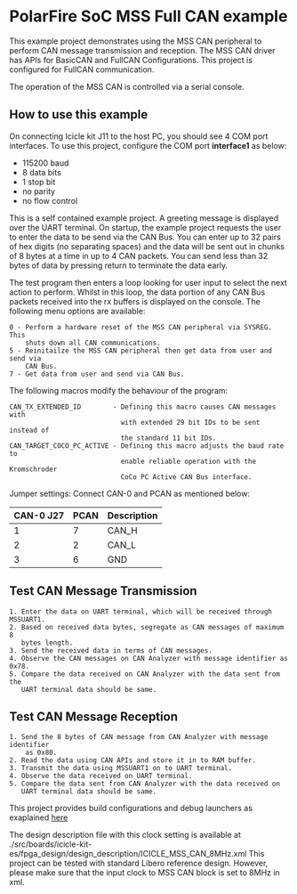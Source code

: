 # PolarFire SoC MSS Full CAN example

This example project demonstrates using the MSS CAN peripheral to perform CAN
message transmission and reception. The MSS CAN driver has APIs for BasicCAN and
FullCAN Configurations. This project is configured for FullCAN communication.

The operation of the MSS CAN is controlled via a serial console.

## How to use this example

On connecting Icicle kit J11 to the host PC, you should see 4 COM port interfaces. 
To use this project, configure the COM port **interface1** as below:
 - 115200 baud
 - 8 data bits
 - 1 stop bit
 - no parity
 - no flow control
    
This is a self contained example project. A greeting message is displayed
over the UART terminal. On startup, the example project requests the user to 
enter the data to be send via the CAN Bus. You can enter up to 32 pairs of hex 
digits (no separating spaces) and the data will be sent out in chunks of 8 
bytes at a time in up to 4 CAN packets. You can send less than 32 bytes of 
data by pressing return to terminate the data early.
    
The test program then enters a loop looking for user input to select the next
action to perform. Whilst in this loop, the data portion of any CAN Bus packets
received into the rx buffers is displayed on the console. The following menu
options are available:

    0 - Perform a hardware reset of the MSS CAN peripheral via SYSREG. This 
        shuts down all CAN communications.
    5 - Reinitailze the MSS CAN peripheral then get data from user and send via
        CAN Bus.
    7 - Get data from user and send via CAN Bus.

The following macros modify the behaviour of the program:

    CAN_TX_EXTENDED_ID        - Defining this macro causes CAN messages with
                                with extended 29 bit IDs to be sent instead of
                                the standard 11 bit IDs.
    CAN_TARGET_COCO_PC_ACTIVE - Defining this macro adjusts the baud rate to
                                enable reliable operation with the Kromschroder
                                CoCo PC Active CAN Bus interface.

Jumper settings:
Connect CAN-0 and PCAN as mentioned below:
  
  |   CAN-0 J27   |   PCAN   | Description  |
  |---------------|--------- |--------------|
  |   1           |   7      |  CAN_H       |
  |   2           |   2      |  CAN_L       |
  |   3           |   6      |  GND         |
  
## Test CAN Message Transmission
    1. Enter the data on UART terminal, which will be received through MSSUART1.
    2. Based on received data bytes, segregate as CAN messages of maximum 8 
       bytes length.
    3. Send the received data in terms of CAN messages.
    4. Observe the CAN messages on CAN Analyzer with message identifier as 0x78.
    5. Compare the data received on CAN Analyzer with the data sent from the 
       UART terminal data should be same.

## Test CAN Message Reception
    1. Send the 8 bytes of CAN message from CAN Analyzer with message identifier
        as 0x80.
    2. Read the data using CAN APIs and store it in to RAM buffer.
    3. Transmit the data using MSSUART1 on to UART terminal.
    4. Observe the data received on UART terminal.
    5. Compare the data sent from CAN Analyzer with the data received on 
       UART terminal data should be same.
  
This project provides build configurations and debug launchers as exaplained 
[here](https://github.com/polarfire-soc/polarfire-soc-bare-metal-examples/blob/main/README.md)

The design description file with this clock setting is available at ./src/boards/icicle-kit-es/fpga_design/design_description/ICICLE_MSS_CAN_8MHz.xml
This project can be tested with standard Libero reference design. However, please make sure that the input clock to MSS CAN block is set to 8MHz in xml.
